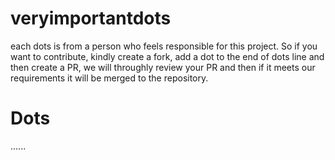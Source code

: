 # veryimportantdots
each dots is from a person who feels responsible for this project.
So if you want to contribute, kindly create a fork, add a dot to the end of dots line and then create a PR, we will throughly review your PR and then if it meets our requirements it will be merged to the repository.


# Dots
......

